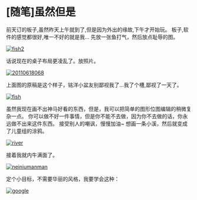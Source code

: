 # [随笔]虽然但是

前天订的板子,虽然昨天上午就到了,但是因为外出的缘故,下午才开始玩。 板子,软件的感觉都很好,唯一不好的就是我... 先放一张鱼打气，然后放点耻辱的图。

[![fish2](https://attachment.soulteary.com/2011/06/19/fish2.png "fish2")](https://attachment.soulteary.com/2011/06/19/fish2.png) 

话说现在的桌子布局更凌乱了。放照片。 

[![20110618068](https://attachment.soulteary.com/2011/06/19/20110618068.jpg "20110618068")](https://attachment.soulteary.com/2011/06/19/20110618068.jpg) 

上面图的原稿是这个样子，铭洋小盆友别鄙视我了...我了个槽,鄙视了一天了。

[![fish](https://attachment.soulteary.com/2011/06/19/fish.png "fish")](https://attachment.soulteary.com/2011/06/19/fish.png) 

虽然我现在画不出神马好看的东西，但是，我可以把简单的图形位图编辑的稍微复杂一点。 你可以做不好一件事情，但是你不能不去做，因为你不去做的话，你永远做不出来这件东西。 接受别人的嘲讽，慢慢加油~ 想画一条小溪，然后就变成了儿童组的涂鸦。

[![river](https://attachment.soulteary.com/2011/06/19/river.jpg "river")](https://attachment.soulteary.com/2011/06/19/river.jpg) 

接着我就内牛满面了。 

[![neiniumanman](https://attachment.soulteary.com/2011/06/19/neiniumanman.jpg "neiniumanman")](https://attachment.soulteary.com/2011/06/19/neiniumanman.jpg) 

定个小目标，不需要华丽的风格，我要学会这种： 

[![google](https://attachment.soulteary.com/2011/06/19/google.jpg "google")](https://attachment.soulteary.com/2011/06/19/google.jpg)

